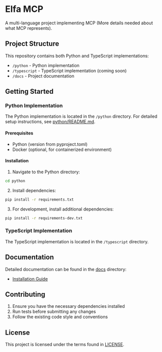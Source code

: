 # Elfa MCP

A multi-language project implementing MCP (More details needed about what MCP represents).

## Project Structure

This repository contains both Python and TypeScript implementations:

- `/python` - Python implementation
- `/typescript` - TypeScript implementation (coming soon)
- `/docs` - Project documentation

## Getting Started

### Python Implementation

The Python implementation is located in the `/python` directory. For detailed setup instructions, see [python/README.md](python/README.md).

#### Prerequisites

- Python (version from pyproject.toml)
- Docker (optional, for containerized environment)

#### Installation

1. Navigate to the Python directory:

```sh
cd python
```

2. Install dependencies:

```sh
pip install -r requirements.txt
```

3. For development, install additional dependencies:

```sh
pip install -r requirements-dev.txt
```

### TypeScript Implementation

The TypeScript implementation is located in the `/typescript` directory.

## Documentation

Detailed documentation can be found in the [docs](docs/) directory:

- [Installation Guide](docs/installation.md)

## Contributing

1. Ensure you have the necessary dependencies installed
2. Run tests before submitting any changes
3. Follow the existing code style and conventions

## License

This project is licensed under the terms found in [LICENSE](LICENSE).
